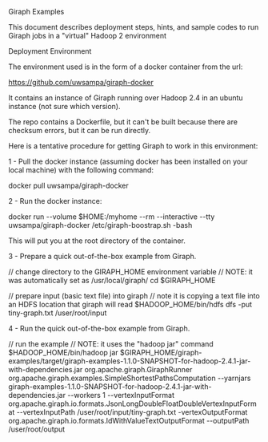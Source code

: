 Giraph Examples

This document describes deployment steps, hints, and sample codes to run Giraph jobs in a "virtual" Hadoop 2 environment


Deployment Environment

The environment used is in the form of a docker container from the url:

https://github.com/uwsampa/giraph-docker

It contains an instance of Giraph running over Hadoop 2.4 in an ubuntu instance (not sure which version).

The repo contains a Dockerfile, but it can't be built because there are checksum errors, but it can be run directly.


Here is a tentative procedure for getting Giraph to work in this environment:

1 - Pull the docker instance (assuming docker has been installed on your local machine) with the following command:

docker pull uwsampa/giraph-docker

2 - Run the docker instance:

docker run --volume $HOME:/myhome --rm --interactive --tty uwsampa/giraph-docker /etc/giraph-boostrap.sh -bash

This will put you at the root directory of the container.

3 - Prepare a quick out-of-the-box example from Giraph.

// change directory to the GIRAPH_HOME environment variable
// NOTE: it was automatically set as /usr/local/giraph/
cd $GIRAPH_HOME 

// prepare input (basic text file) into giraph
// note it is copying a text file into an HDFS location that giraph will read
$HADOOP_HOME/bin/hdfs dfs -put tiny-graph.txt /user/root/input

4 - Run the quick out-of-the-box example from Giraph.

// run the example
// NOTE: it uses the "hadoop jar" command
$HADOOP_HOME/bin/hadoop jar $GIRAPH_HOME/giraph-examples/target/giraph-examples-1.1.0-SNAPSHOT-for-hadoop-2.4.1-jar-with-dependencies.jar org.apache.giraph.GiraphRunner org.apache.giraph.examples.SimpleShortestPathsComputation --yarnjars giraph-examples-1.1.0-SNAPSHOT-for-hadoop-2.4.1-jar-with-dependencies.jar --workers 1 --vertexInputFormat org.apache.giraph.io.formats.JsonLongDoubleFloatDoubleVertexInputFormat --vertexInputPath /user/root/input/tiny-graph.txt -vertexOutputFormat org.apache.giraph.io.formats.IdWithValueTextOutputFormat --outputPath /user/root/output









